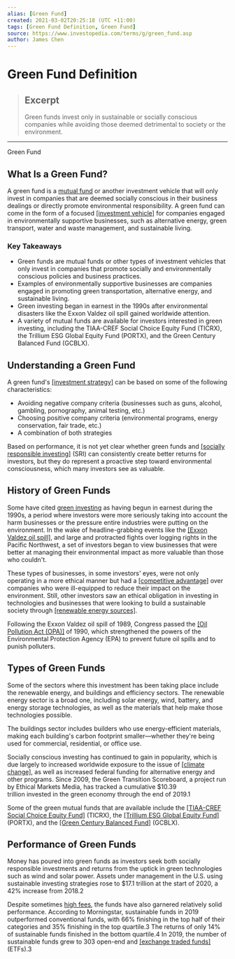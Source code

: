 ```yaml
---
alias: [Green Fund]
created: 2021-03-02T20:25:18 (UTC +11:00)
tags: [Green Fund Definition, Green Fund]
source: https://www.investopedia.com/terms/g/green_fund.asp
author: James Chen
---
```


# Green Fund Definition

> ## Excerpt
> Green funds invest only in sustainable or socially conscious companies while avoiding those deemed detrimental to society or the environment.

---

Green Fund
## What Is a Green Fund?

A green fund is a [mutual fund](https://www.investopedia.com/terms/m/mutualfund.asp) or another investment vehicle that will only invest in companies that are deemed socially conscious in their business dealings or directly promote environmental responsibility. A green fund can come in the form of a focused [[investment vehicle]](https://www.investopedia.com/terms/i/investmentvehicle.asp) for companies engaged in environmentally supportive businesses, such as alternative energy, green transport, water and waste management, and sustainable living.

### Key Takeaways

-   Green funds are mutual funds or other types of investment vehicles that only invest in companies that promote socially and environmentally conscious policies and business practices.
-   Examples of environmentally supportive businesses are companies engaged in promoting green transportation, alternative energy, and sustainable living.
-   Green investing began in earnest in the 1990s after environmental disasters like the Exxon Valdez oil spill gained worldwide attention.
-   A variety of mutual funds are available for investors interested in green investing, including the TIAA-CREF Social Choice Equity Fund (TICRX), the Trillium ESG Global Equity Fund (PORTX), and the Green Century Balanced Fund (GCBLX).

## Understanding a Green Fund

A green fund's [[investment strategy]](https://www.investopedia.com/terms/i/investmentstrategy.asp) can be based on some of the following characteristics:

-   Avoiding negative company criteria (businesses such as guns, alcohol, gambling, pornography, animal testing, etc.)
-   Choosing positive company criteria (environmental programs, energy conservation, fair trade, etc.)
-   A combination of both strategies

Based on performance, it is not yet clear whether green funds and [[socially responsible investing]](https://www.investopedia.com/terms/s/sri.asp) (SRI) can consistently create better returns for investors, but they do represent a proactive step toward environmental consciousness, which many investors see as valuable.

## History of Green Funds

Some have cited [green investing](https://www.investopedia.com/terms/g/green-investing.asp) as having begun in earnest during the 1990s, a period where investors were more seriously taking into account the harm businesses or the pressure entire industries were putting on the environment. In the wake of headline-grabbing events like the [[Exxon Valdez oil spill]](https://www.investopedia.com/terms/o/oil-pollution-act-of-1990.asp), and large and protracted fights over logging rights in the Pacific Northwest, a set of investors began to view businesses that were better at managing their environmental impact as more valuable than those who couldn't.

These types of businesses, in some investors' eyes, were not only operating in a more ethical manner but had a [[competitive advantage]](https://www.investopedia.com/terms/c/competitive_advantage.asp) over companies who were ill-equipped to reduce their impact on the environment. Still, other investors saw an ethical obligation in investing in technologies and businesses that were looking to build a sustainable society through [[renewable energy sources]](https://www.investopedia.com/terms/r/renewable_resource.asp).

Following the Exxon Valdez oil spill of 1989, Congress passed the [[Oil Pollution Act (OPA)]](https://www.investopedia.com/terms/o/oil-pollution-act-of-1990.asp) of 1990, which strengthened the powers of the Environmental Protection Agency (EPA) to prevent future oil spills and to punish polluters.

## Types of Green Funds

Some of the sectors where this investment has been taking place include the renewable energy, and buildings and efficiency sectors. The renewable energy sector is a broad one, including solar energy, wind, battery, and energy storage technologies, as well as the materials that help make those technologies possible.

The buildings sector includes builders who use energy-efficient materials, making each building's carbon footprint smaller—whether they're being used for commercial, residential, or office use.

Socially conscious investing has continued to gain in popularity, which is due largely to increased worldwide exposure to the issue of [[climate change]](https://www.investopedia.com/articles/investing/051514/preparing-your-portfolio-climate-change.asp), as well as increased federal funding for alternative energy and other programs. Since 2009, the Green Transition Scoreboard, a project run by Ethical Markets Media, has tracked a cumulative $10.39 trillion invested in the green economy through the end of 2019.1

Some of the green mutual funds that are available include the [[TIAA-CREF Social Choice Equity Fund]](https://www.tiaa.org/public/responsible-investment-funds) (TICRX), the [[Trillium ESG Global Equity Fund]](https://www.trilliuminvest.com/mutual-funds/trillium-esg-global-equity-fund) (PORTX), and the [[Green Century Balanced Fund]](https://www.greencentury.com/balanced-fund/) (GCBLX).

## Performance of Green Funds

Money has poured into green funds as investors seek both socially responsible investments and returns from the uptick in green technologies such as wind and solar power. Assets under management in the U.S. using sustainable investing strategies rose to $17.1 trillion at the start of 2020, a 42% increase from 2018.2

Despite sometimes [high fees](https://www.investopedia.com/articles/investing/092415/how-mutual-fund-companies-make-money.asp), the funds have also garnered relatively solid performance. According to Morningstar, sustainable funds in 2019 outperformed conventional funds, with 66% finishing in the top half of their categories and 35% finishing in the top quartile.3 The returns of only 14% of sustainable funds finished in the bottom quartile.4 In 2019, the number of sustainable funds grew to 303 open-end and [[exchange traded funds]](https://www.investopedia.com/terms/e/etf.asp) (ETFs).3
